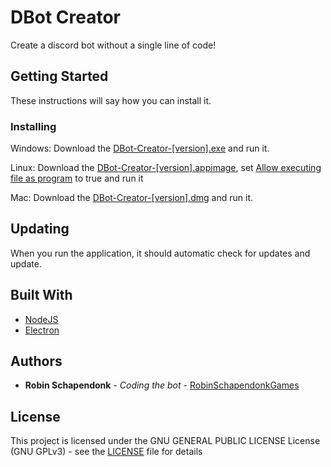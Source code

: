 # DBot Creator

Create a discord bot without a single line of code!

## Getting Started

These instructions will say how you can install it.


### Installing

Windows:
Download the [DBot-Creator-[version].exe](https://github.com/RobinSchapendonkGames/dbot-creator/releases) and run it.

Linux:
Download the [DBot-Creator-[version].appimage](https://github.com/RobinSchapendonkGames/dbot-creator/releases), set [Allow executing file as program](https://imgur.com/a/PO1UhfO) to true and run it

Mac:
Download the [DBot-Creator-[version].dmg](https://github.com/RobinSchapendonkGames/dbot-creator/releases) and run it.

## Updating

When you run the application, it should automatic check for updates and update.

## Built With

* [NodeJS](https://nodejs.org/)
* [Electron](https://www.electronjs.org/)

## Authors

* **Robin Schapendonk** - *Coding the bot* - [RobinSchapendonkGames](https://github.com/RobinSchapendonkGames)

## License

This project is licensed under the GNU GENERAL PUBLIC LICENSE License (GNU GPLv3) - see the [LICENSE](LICENSE) file for details